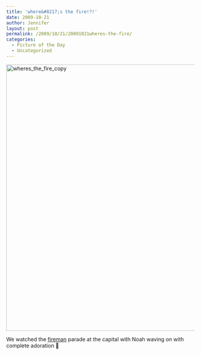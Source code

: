 ```yaml
---
title: 'where&#8217;s the fire!?!'
date: 2009-10-21
author: Jennifer
layout: post
permalink: /2009/10/21/20091021wheres-the-fire/
categories:
  - Picture of the Day
  - Uncategorized
---
```

<img title="wheres_the_fire_copy" height="713" alt="wheres_the_fire_copy" width="950" class="alignleft size-full wp-image-486" src="http://static.squarespace.com/static/50db6bb3e4b015296cd43789/50dfa5b1e4b0dc6320e0b5ea/50dfa5b2e4b0dc6320e0b735/1256156994000/?format=original" />

We watched the [fireman](http://www.flickr.com/photos/jenniferandJennifers_photos/sets/72157622655267308/ "fireman") parade at the capital with Noah waving on with complete adoration 🙂
